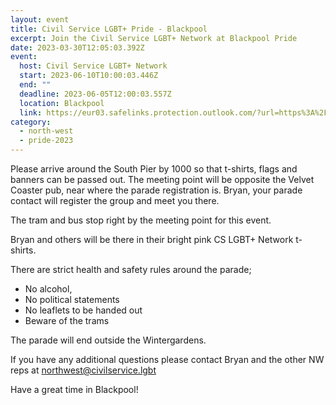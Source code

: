 ```yaml
---
layout: event
title: Civil Service LGBT+ Pride - Blackpool
excerpt: Join the Civil Service LGBT+ Network at Blackpool Pride
date: 2023-03-30T12:05:03.392Z
event:
  host: Civil Service LGBT+ Network
  start: 2023-06-10T10:00:03.446Z
  end: ""
  deadline: 2023-06-05T12:00:03.557Z
  location: Blackpool
  link: https://eur03.safelinks.protection.outlook.com/?url=https%3A%2F%2Fdocs.google.com%2Fforms%2Fd%2Fe%2F1FAIpQLSf3hijFFwyj7oE1EZTYWSC6sbMRHl213Yb8fWrogZWabICGLA%2Fviewform%3Fvc%3D0%26c%3D0%26w%3D1%26flr%3D0%26usp%3Dmail_form_link&data=05%7C01%7CRoss.starkie%40hmrc.gov.uk%7C35a5d411c4a246ffad2308db3f12ae75%7Cac52f73cfd1a4a9a8e7a4a248f3139e1%7C0%7C0%7C638173121696328349%7CUnknown%7CTWFpbGZsb3d8eyJWIjoiMC4wLjAwMDAiLCJQIjoiV2luMzIiLCJBTiI6Ik1haWwiLCJXVCI6Mn0%3D%7C3000%7C%7C%7C&sdata=fX%2B5Rf%2F3yue8%2B58Cqr9fX72cjqsey7f0gHY5R6wtKkk%3D&reserved=0
category:
  - north-west
  - pride-2023
---
```

Please arrive around the South Pier by 1000 so that t-shirts, flags and banners can be passed out. The meeting point will be opposite the Velvet Coaster pub, near where the parade registration is. Bryan, your parade contact will register the group and meet you there. 

The tram and bus stop right by the meeting point for this event.

Bryan and others will be there in their bright pink CS LGBT+ Network t-shirts.

There are strict health and safety rules around the parade;

* No alcohol,
* No political statements 
* No leaflets to be handed out
* Beware of the trams

The parade will end outside the Wintergardens. 

If you have any additional questions please contact Bryan and the other NW reps at northwest@civilservice.lgbt

Have a great time in Blackpool!